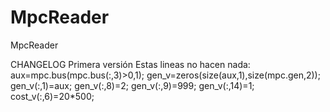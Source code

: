 # MpcReader
MpcReader

CHANGELOG
Primera versión
Estas lineas no hacen nada:
aux=mpc.bus(mpc.bus(:,3)>0,1);
gen_v=zeros(size(aux,1),size(mpc.gen,2));
gen_v(:,1)=aux;
gen_v(:,8)=2;
gen_v(:,9)=999;
gen_v(:,14)=1;
cost_v(:,6)=20*500;
